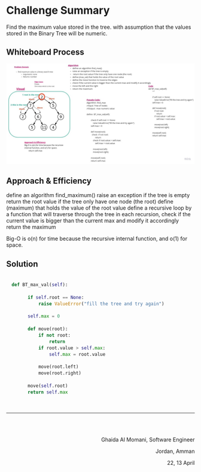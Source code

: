 # Challenge Summary

Find the maximum value stored in the tree. with assumption  that the values stored in the Binary Tree will be numeric.

## Whiteboard Process

![img](bt_new.jpg)

## Approach & Efficiency
define an algorithm find_maximum() raise an exception if the tree is empty return the root value if the tree only have one node (the root) define (maximum) that holds the value of the root value define a recursive loop by a function that will traverse through the tree in each recursion, check if the current value is bigger than the current max and modify it accordingly return the maximum

Big-O is o(n) for time because the recursive internal function, and o(1) for space.

## Solution

```python

  def BT_max_val(self):
 
        if self.root == None:
            raise ValueError("fill the tree and try again")

        self.max = 0

        def move(root):
            if not root:
                return
            if root.value > self.max:
                self.max = root.value

            move(root.left)
            move(root.right)

        move(self.root)
        return self.max

    
```





<hr/>
<br/><br/>

<p align="right">Ghaida Al Momani, Software Engineer</p>
<p align="right">Jordan, Amman</p>
<p align="right">22, 13 April</p>